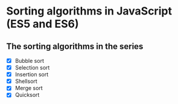# Sorting algorithms in JavaScript (ES5 and ES6)

## The sorting algorithms in the series

* [x] Bubble sort
* [x] Selection sort
* [x] Insertion sort
* [x] Shellsort
* [x] Merge sort
* [x] Quicksort
